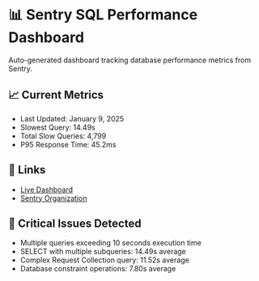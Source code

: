 # 📊 Sentry SQL Performance Dashboard

Auto-generated dashboard tracking database performance metrics from Sentry.

## 📈 Current Metrics
- Last Updated: January 9, 2025
- Slowest Query: 14.49s
- Total Slow Queries: 4,799
- P95 Response Time: 45.2ms

## 🔗 Links
- [Live Dashboard](https://sentry-db-perf-dashboard.herokuapp.com)
- [Sentry Organization](https://circit-ltd.sentry.io)

## 🚨 Critical Issues Detected
- Multiple queries exceeding 10 seconds execution time
- SELECT with multiple subqueries: 14.49s average
- Complex Request Collection query: 11.52s average
- Database constraint operations: 7.80s average